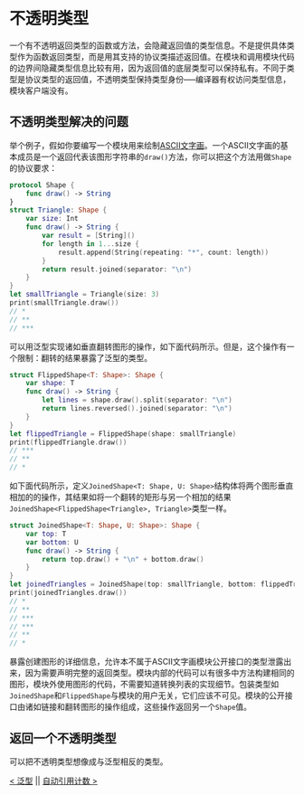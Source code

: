 # 不透明类型

一个有不透明返回类型的函数或方法，会隐藏返回值的类型信息。不是提供具体类型作为函数返回类型，而是用其支持的协议类描述返回值。在模块和调用模块代码的边界间隐藏类型信息比较有用，因为返回值的底层类型可以保持私有。不同于类型是协议类型的返回值，不透明类型保持类型身份–––编译器有权访问类型信息，模块客户端没有。

## 不透明类型解决的问题

举个例子，假如你要编写一个模块用来绘制[ASCII文字画](https://en.wikipedia.org/wiki/ASCII_art)。一个ASCII文字画的基本成员是一个返回代表该图形字符串的`draw()`方法，你可以把这个方法用做`Shape`的协议要求：
```swift
protocol Shape {
    func draw() -> String
}
struct Triangle: Shape {
    var size: Int
    func draw() -> String {
        var result = [String]()
        for length in 1...size {
            result.append(String(repeating: "*", count: length))
        }
        return result.joined(separator: "\n")
    }
}
let smallTriangle = Triangle(size: 3)
print(smallTriangle.draw())
// *
// **
// ***
```

可以用泛型实现诸如垂直翻转图形的操作，如下面代码所示。但是，这个操作有一个限制：翻转的结果暴露了泛型的类型。
```swift
struct FlippedShape<T: Shape>: Shape {
    var shape: T
    func draw() -> String {
        let lines = shape.draw().split(separator: "\n")
        return lines.reversed().joined(separator: "\n")
    }
}
let flippedTriangle = FlippedShape(shape: smallTriangle)
print(flippedTriangle.draw())
// ***
// **
// *
```

如下面代码所示，定义`JoinedShape<T: Shape, U: Shape>`结构体将两个图形垂直相加的的操作，其结果如将一个翻转的矩形与另一个相加的结果`JoinedShape<FlippedShape<Triangle>, Triangle>`类型一样。
```swift
struct JoinedShape<T: Shape, U: Shape>: Shape {
    var top: T
    var bottom: U
    func draw() -> String {
        return top.draw() + "\n" + bottom.draw()
    }
}
let joinedTriangles = JoinedShape(top: smallTriangle, bottom: flippedTriangle)
print(joinedTriangles.draw())
// *
// **
// ***
// ***
// **
// *
```

暴露创建图形的详细信息，允许本不属于ASCII文字画模块公开接口的类型泄露出来，因为需要声明完整的返回类型。模块内部的代码可以有很多中方法构建相同的图形，模块外使用图形的代码，不需要知道转换列表的实现细节。包装类型如`JoinedShape`和`FlippedShape`与模块的用户无关，它们应该不可见。模块的公开接口由诸如链接和翻转图形的操作组成，这些操作返回另一个`Shape`值。

## 返回一个不透明类型

可以把不透明类型想像成与泛型相反的类型。





























[< 泛型](Generics.md) || [自动引用计数 >](Automatic_Reference_Counting.md)
